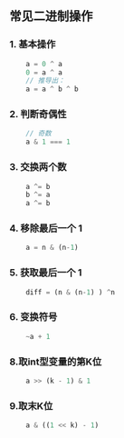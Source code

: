 ## 常见二进制操作
### 1. 基本操作
```JavaScript
    a = 0 ^ a
    0 = a ^ a
    // 推导出：
    a = a ^ b ^ b
```

### 2. 判断奇偶性
```JavaScript
    // 奇数
    a & 1 === 1
```

### 3. 交换两个数
```JavaScript
    a ^= b
    b ^= a
    a ^= b
```

### 4. 移除最后一个 1
```JavaScript
    a = n & (n-1)
```

### 5. 获取最后一个 1
```JavaScript
    diff = (n & (n-1) ) ^n
```

### 6. 变换符号
```JavaScript
    ~a + 1
```

### 8.取int型变量的第K位
```javascript
    a >> (k - 1) & 1
```

### 9.取末K位
```javascript
    a & ((1 << k) - 1)
```